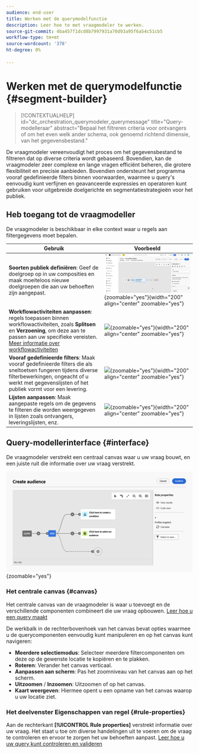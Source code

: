 ```yaml
---
audience: end-user
title: Werken met de querymodelfunctie
description: Leer hoe te met vraagmodeler te werken.
source-git-commit: 4ba457f1dcd8b7997931a70d93a95f6a54c51cb5
workflow-type: tm+mt
source-wordcount: '378'
ht-degree: 0%

---
```


# Werken met de querymodelfunctie {#segment-builder}

>[!CONTEXTUALHELP]
>id="dc_orchestration_querymodeler_querymessage"
>title="Query-modelleraar"
>abstract="Bepaal het filtreren criteria voor ontvangers of om het even welk ander schema, ook genoemd richtend dimensie, van het gegevensbestand."

De vraagmodeler vereenvoudigt het proces om het gegevensbestand te filtreren dat op diverse criteria wordt gebaseerd. Bovendien, kan de vraagmodeler zeer complexe en lange vragen efficiënt beheren, die grotere flexibiliteit en precisie aanbieden. Bovendien ondersteunt het programma vooraf gedefinieerde filters binnen voorwaarden, waarmee u query&#39;s eenvoudig kunt verfijnen en geavanceerde expressies en operatoren kunt gebruiken voor uitgebreide doelgerichte en segmentatiestrategieën voor het publiek.

## Heb toegang tot de vraagmodeller

De vraagmodeler is beschikbaar in elke context waar u regels aan filtergegevens moet bepalen.

| Gebruik | Voorbeeld |
|  ---  |  ---  |
| **Soorten publiek definiëren**: Geef de doelgroep op in uw composities en maak moeiteloos nieuwe doelgroepen die aan uw behoeften zijn aangepast. | ![](assets/access-audience.png){zoomable="yes"}{width="200" align="center" zoomable="yes"} |
| **Workflowactiviteiten aanpassen**: regels toepassen binnen workflowactiviteiten, zoals **Splitsen** en **Verzoening**, om deze aan te passen aan uw specifieke vereisten. [Meer informatie over workflowactiviteiten](../compositions/activities/about-activities.md) | ![](assets/access-workflow.png){zoomable="yes"}{width="200" align="center" zoomable="yes"} |
| **Vooraf gedefinieerde filters**: Maak vooraf gedefinieerde filters die als sneltoetsen fungeren tijdens diverse filterbewerkingen, ongeacht of u werkt met gegevenslijsten of het publiek vormt voor een levering. | ![](assets/access-predefined-filter.png){zoomable="yes"}{width="200" align="center" zoomable="yes"} |
| **Lijsten aanpassen**: Maak aangepaste regels om de gegevens te filteren die worden weergegeven in lijsten zoals ontvangers, leveringslijsten, enz. | ![](assets/access-lists.png){zoomable="yes"}{width="200" align="center" zoomable="yes"} |

## Query-modellerinterface {#interface}

De vraagmodeler verstrekt een centraal canvas waar u uw vraag bouwt, en een juiste ruit die informatie over uw vraag verstrekt.

![](assets/query-interface.png){zoomable="yes"}

### Het centrale canvas {#canvas}

Het centrale canvas van de vraagmodeler is waar u toevoegt en de verschillende componenten combineert die uw vraag opbouwen. [Leer hoe u een query maakt](build-query.md)

De werkbalk in de rechterbovenhoek van het canvas bevat opties waarmee u de querycomponenten eenvoudig kunt manipuleren en op het canvas kunt navigeren:

* **Meerdere selectiemodus**: Selecteer meerdere filtercomponenten om deze op de gewenste locatie te kopiëren en te plakken.
* **Roteren**: Verander het canvas verticaal.
* **Aanpassen aan scherm**: Pas het zoomniveau van het canvas aan op het scherm.
* **Uitzoomen** / **Inzoomen**: Uitzoomen of op het canvas.
* **Kaart weergeven**: Hiermee opent u een opname van het canvas waarop u uw locatie ziet.

### Het deelvenster Eigenschappen van regel {#rule-properties}

Aan de rechterkant **[!UICONTROL Rule properties]** verstrekt informatie over uw vraag. Het staat u toe om diverse handelingen uit te voeren om de vraag te controleren en ervoor te zorgen het uw behoeften aanpast. [Leer hoe u uw query kunt controleren en valideren](build-query.md#check-and-validate-your-query)
